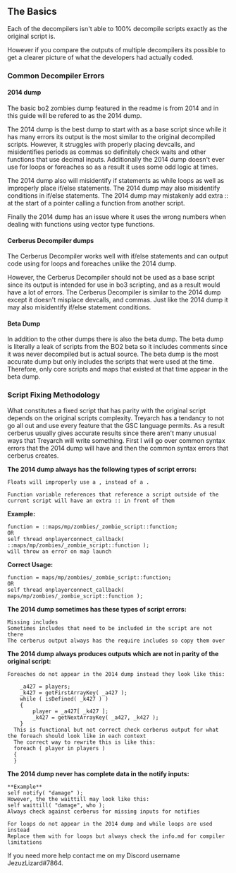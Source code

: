 ## The Basics

Each of the decompilers isn't able to 100% decompile scripts exactly as the original script is.

However if you compare the outputs of multiple decompilers its possible to get a clearer picture of what the developers had actually coded.

### Common Decompiler Errors

#### 2014 dump

The basic bo2 zombies dump featured in the readme is from 2014 and in this guide will be refered to as the 2014 dump.

The 2014 dump is the best dump to start with as a base script since while it has many errors its output is the most similar to the original decompiled scripts.
However, it struggles with properly placing devcalls, and misidentifies periods as commas so definitely check waits and other functions that use decimal inputs.
Additionally the 2014 dump doesn't ever use for loops or foreaches so as a result it uses some odd logic at times.

The 2014 dump also will misidentify if statements as while loops as well as improperly place if/else statements.
The 2014 dump may also misidentify conditions in if/else statements.
The 2014 dump may mistakenly add extra :: at the start of a pointer calling a function from another script.

Finally the 2014 dump has an issue where it uses the wrong numbers when dealing with functions using vector type functions.

#### Cerberus Decompiler dumps

The Cerberus Decompiler works well with if/else statements and can output code using for loops and foreaches unlike the 2014 dump.

However, the Cerberus Decompiler should not be used as a base script since its output is intended for use in bo3 scripting, and as a result would have a lot of errors.
The Cerberus Decompiler is similar to the 2014 dump except it doesn't misplace devcalls, and commas.
Just like the 2014 dump it may also misidentify if/else statement conditions.

#### Beta Dump

In addition to the other dumps there is also the beta dump. The beta dump is literally a leak of scripts from the BO2 beta so it includes comments since it was never decompiled but is actual source. The beta dump is the most accurate dump but only includes the scripts that were used at the time. Therefore, only core scripts and maps that existed at that time appear in the beta dump.

### Script Fixing Methodology 

What constitutes a fixed script that has parity with the original script depends on the original scripts complexity. 
Treyarch has a tendancy to not go all out and use every feature that the GSC language permits. As a result cerberus usually gives accurate results since there aren't many unusual ways that Treyarch will write something. First I will go over common syntax errors that the 2014 dump will have and then the common syntax errors that cerberus creates.

**The 2014 dump always has the following types of script errors:**
```
Floats will improperly use a , instead of a .
```
```
Function variable references that reference a script outside of the current script will have an extra :: in front of them
```
**Example:**
```
function = ::maps/mp/zombies/_zombie_script::function;
OR
self thread onplayerconnect_callback( ::maps/mp/zombies/_zombie_script::function ); 
will throw an error on map launch
```
**Correct Usage:**
```
function = maps/mp/zombies/_zombie_script::function;
OR
self thread onplayerconnect_callback( maps/mp/zombies/_zombie_script::function ); 
```
**The 2014 dump sometimes has these types of script errors:**
```
Missing includes
Sometimes includes that need to be included in the script are not there
The cerberus output always has the require includes so copy them over
```

**The 2014 dump always produces outputs which are not in parity of the original script:**
```
Foreaches do not appear in the 2014 dump instead they look like this:

	_a427 = players;
	_k427 = getFirstArrayKey( _a427 );
	while ( isDefined( _k427 ) )
	{
		player = _a427[ _k427 ];
		_k427 = getNextArrayKey( _a427, _k427 );
	}
  This is functional but not correct check cerberus output for what the foreach should look like in each context
  The correct way to rewrite this is like this:
  foreach ( player in players )
  {
  }
```
**The 2014 dump never has complete data in the notify inputs:**
```
**Example**
self notify( "damage" );
However, the the waittill may look like this:
self waittill( "damage", who );
Always check against cerberus for missing inputs for notifies
```
```
For loops do not appear in the 2014 dump and while loops are used instead
Replace them with for loops but always check the info.md for compiler limitations
```

If you need more help contact me on my Discord username JezuzLizard#7864.



